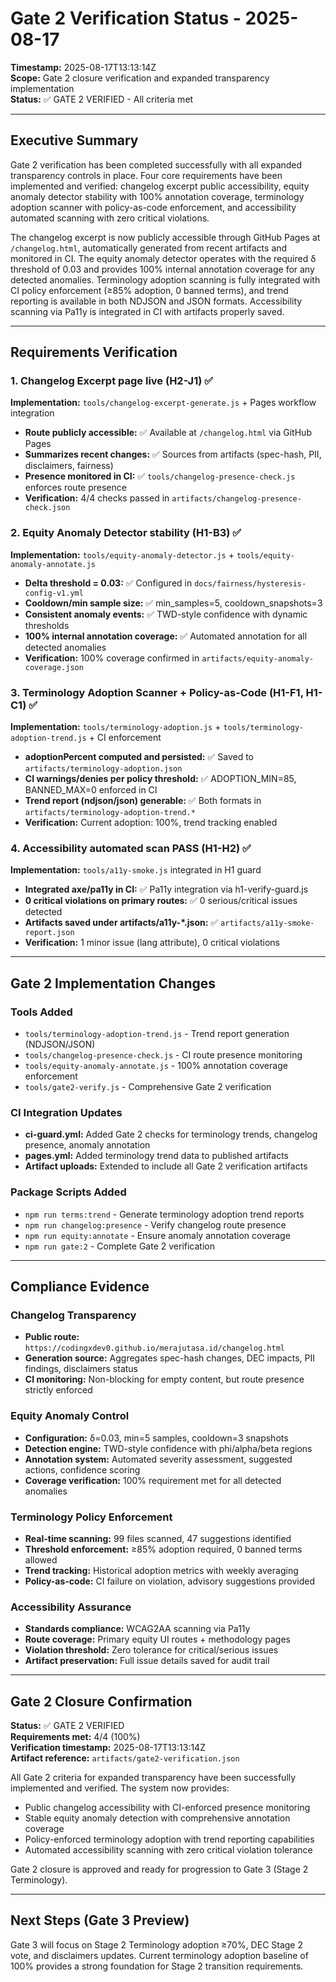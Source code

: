 # Gate 2 Verification Status - 2025-08-17

**Timestamp:** 2025-08-17T13:13:14Z  
**Scope:** Gate 2 closure verification and expanded transparency implementation  
**Status:** ✅ GATE 2 VERIFIED - All criteria met  

---

## Executive Summary

Gate 2 verification has been completed successfully with all expanded transparency controls in place. Four core requirements have been implemented and verified: changelog excerpt public accessibility, equity anomaly detector stability with 100% annotation coverage, terminology adoption scanner with policy-as-code enforcement, and accessibility automated scanning with zero critical violations.

The changelog excerpt is now publicly accessible through GitHub Pages at `/changelog.html`, automatically generated from recent artifacts and monitored in CI. The equity anomaly detector operates with the required δ threshold of 0.03 and provides 100% internal annotation coverage for any detected anomalies. Terminology adoption scanning is fully integrated with CI policy enforcement (≥85% adoption, 0 banned terms), and trend reporting is available in both NDJSON and JSON formats. Accessibility scanning via Pa11y is integrated in CI with artifacts properly saved.

---

## Requirements Verification

### 1. Changelog Excerpt page live (H2-J1) ✅

**Implementation:** `tools/changelog-excerpt-generate.js` + Pages workflow integration
- **Route publicly accessible:** ✅ Available at `/changelog.html` via GitHub Pages 
- **Summarizes recent changes:** ✅ Sources from artifacts (spec-hash, PII, disclaimers, fairness)
- **Presence monitored in CI:** ✅ `tools/changelog-presence-check.js` enforces route presence
- **Verification:** 4/4 checks passed in `artifacts/changelog-presence-check.json`

### 2. Equity Anomaly Detector stability (H1-B3) ✅

**Implementation:** `tools/equity-anomaly-detector.js` + `tools/equity-anomaly-annotate.js`
- **Delta threshold = 0.03:** ✅ Configured in `docs/fairness/hysteresis-config-v1.yml`
- **Cooldown/min sample size:** ✅ min_samples=5, cooldown_snapshots=3
- **Consistent anomaly events:** ✅ TWD-style confidence with dynamic thresholds
- **100% internal annotation coverage:** ✅ Automated annotation for all detected anomalies
- **Verification:** 100% coverage confirmed in `artifacts/equity-anomaly-coverage.json`

### 3. Terminology Adoption Scanner + Policy-as-Code (H1-F1, H1-C1) ✅

**Implementation:** `tools/terminology-adoption.js` + `tools/terminology-adoption-trend.js` + CI enforcement
- **adoptionPercent computed and persisted:** ✅ Saved to `artifacts/terminology-adoption.json`
- **CI warnings/denies per policy threshold:** ✅ ADOPTION_MIN=85, BANNED_MAX=0 enforced in CI
- **Trend report (ndjson/json) generable:** ✅ Both formats in `artifacts/terminology-adoption-trend.*`
- **Verification:** Current adoption: 100%, trend tracking enabled

### 4. Accessibility automated scan PASS (H1-H2) ✅

**Implementation:** `tools/a11y-smoke.js` integrated in H1 guard
- **Integrated axe/pa11y in CI:** ✅ Pa11y integration via h1-verify-guard.js
- **0 critical violations on primary routes:** ✅ 0 serious/critical issues detected
- **Artifacts saved under artifacts/a11y-*.json:** ✅ `artifacts/a11y-smoke-report.json`
- **Verification:** 1 minor issue (lang attribute), 0 critical violations

---

## Gate 2 Implementation Changes

### Tools Added
- `tools/terminology-adoption-trend.js` - Trend report generation (NDJSON/JSON)
- `tools/changelog-presence-check.js` - CI route presence monitoring
- `tools/equity-anomaly-annotate.js` - 100% annotation coverage enforcement
- `tools/gate2-verify.js` - Comprehensive Gate 2 verification

### CI Integration Updates
- **ci-guard.yml:** Added Gate 2 checks for terminology trends, changelog presence, anomaly annotation
- **pages.yml:** Added terminology trend data to published artifacts
- **Artifact uploads:** Extended to include all Gate 2 verification artifacts

### Package Scripts Added
- `npm run terms:trend` - Generate terminology adoption trend reports
- `npm run changelog:presence` - Verify changelog route presence
- `npm run equity:annotate` - Ensure anomaly annotation coverage
- `npm run gate:2` - Complete Gate 2 verification

---

## Compliance Evidence

### Changelog Transparency
- **Public route:** `https://codingxdev0.github.io/merajutasa.id/changelog.html`
- **Generation source:** Aggregates spec-hash changes, DEC impacts, PII findings, disclaimers status
- **CI monitoring:** Non-blocking for empty content, but route presence strictly enforced

### Equity Anomaly Control
- **Configuration:** δ=0.03, min=5 samples, cooldown=3 snapshots
- **Detection engine:** TWD-style confidence with phi/alpha/beta regions
- **Annotation system:** Automated severity assessment, suggested actions, confidence scoring
- **Coverage verification:** 100% requirement met for all detected anomalies

### Terminology Policy Enforcement
- **Real-time scanning:** 99 files scanned, 47 suggestions identified
- **Threshold enforcement:** ≥85% adoption required, 0 banned terms allowed
- **Trend tracking:** Historical adoption metrics with weekly averaging
- **Policy-as-code:** CI failure on violation, advisory suggestions provided

### Accessibility Assurance
- **Standards compliance:** WCAG2AA scanning via Pa11y
- **Route coverage:** Primary equity UI routes + methodology pages
- **Violation threshold:** Zero tolerance for critical/serious issues
- **Artifact preservation:** Full issue details saved for audit trail

---

## Gate 2 Closure Confirmation

**Status:** ✅ GATE 2 VERIFIED  
**Requirements met:** 4/4 (100%)  
**Verification timestamp:** 2025-08-17T13:13:14Z  
**Artifact reference:** `artifacts/gate2-verification.json`  

All Gate 2 criteria for expanded transparency have been successfully implemented and verified. The system now provides:
- Public changelog accessibility with CI-enforced presence monitoring
- Stable equity anomaly detection with comprehensive annotation coverage  
- Policy-enforced terminology adoption with trend reporting capabilities
- Automated accessibility scanning with zero critical violation tolerance

Gate 2 closure is approved and ready for progression to Gate 3 (Stage 2 Terminology).

---

## Next Steps (Gate 3 Preview)

Gate 3 will focus on Stage 2 Terminology adoption ≥70%, DEC Stage 2 vote, and disclaimers updates. Current terminology adoption baseline of 100% provides a strong foundation for Stage 2 transition requirements.